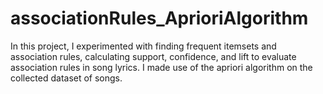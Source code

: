 # associationRules_AprioriAlgorithm

In this project, I experimented with finding frequent itemsets and association rules, calculating support, confidence, and lift to evaluate association rules in song lyrics. I made use of the apriori algorithm on the collected dataset of songs. 
